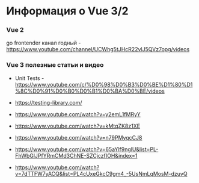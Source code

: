 # Информация о Vue 3/2

### Vue 2 
go frontender канал годный - https://www.youtube.com/channel/UCWhg5tJHcR22vlJ5QVz7opg/videos


### Vue 3 полезные статьи и видео
- Unit Tests - https://www.youtube.com/c/%D0%98%D0%B3%D0%BE%D1%80%D1%8C%D0%91%D0%B0%D0%B1%D0%BA%D0%BE/videos


- https://testing-library.com/
- https://www.youtube.com/watch?v=y2emL1fMRyY
- https://www.youtube.com/watch?v=kMtqZK8z1XE
- https://www.youtube.com/watch?v=n79PMyqcCJ8
- https://www.youtube.com/watch?v=65aYlf9nglU&list=PL-FhWbGlJPfYRmCMd3ChNE-SZCjczfIOH&index=1
- https://www.youtube.com/watch?v=7dTTFW7yACQ&list=PL4cUxeGkcC9gm4_-5UsNmLqMosM-dzuvQ
